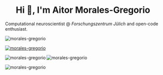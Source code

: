 <h1 align="center">Hi 👋, I'm Aitor Morales-Gregorio</h1>

Computational neuroscientist @ _Forschungszentrum Jülich_ and open-code enthusiast.

<p align="left"> <img src="https://komarev.com/ghpvc/?username=morales-gregorio&label=Profile%20views&color=0e75b6&style=flat" alt="morales-gregorio" /> </p>

<p align="left"> <a href="https://github.com/ryo-ma/github-profile-trophy"><img src="https://github-profile-trophy.vercel.app/?username=morales-gregorio&theme=nord&hide_border=true&" alt="morales-gregorio" /></a> </p>

<p><img align="left" src="https://github-readme-stats.vercel.app/api?username=morales-gregorio&theme=nord&hide_border=true&show_icons=true&locale=en" alt="morales-gregorio" /></p>
<p><img align="center" src="https://github-readme-stats-one-bice.vercel.app/api/top-langs/?username=morales-gregorio&theme=nord&hide_border=true&langs_count=10&layout=compact&role=OWNER,ORGANIZATION_MEMBER,COLLABORATOR" alt="morales-gregorio" /></p>

<p><img align="center" src="https://github-readme-streak-stats.herokuapp.com/?user=morales-gregorio&theme=nord&hide_border=true&" alt="morales-gregorio" /></p>

<!--
**morales-gregorio/morales-gregorio** is a ✨ _special_ ✨ repository because its `README.md` (this file) appears on your GitHub profile.

Here are some ideas to get you started:

- 🔭 I’m currently working on ...
- 🌱 I’m currently learning ...
- 👯 I’m looking to collaborate on ...
- 🤔 I’m looking for help with ...
- 💬 Ask me about ...
- 📫 How to reach me: ...
- 😄 Pronouns: ...
- ⚡ Fun fact: ...
-->
